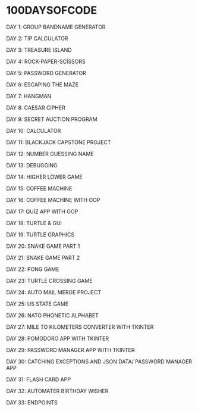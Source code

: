 # 100DAYSOFCODE

DAY 1: GROUP BANDNAME GENERATOR

DAY 2: TIP CALCULATOR

DAY 3: TREASURE ISLAND

DAY 4: ROCK-PAPER-SCİSSORS

DAY 5: PASSWORD GENERATOR

DAY 6: ESCAPING THE MAZE 

DAY 7: HANGMAN 

DAY 8: CAESAR CIPHER

DAY 9: SECRET AUCTION PROGRAM

DAY 10: CALCULATOR

DAY 11: BLACKJACK CAPSTONE PROJECT

DAY 12: NUMBER GUESSING NAME

DAY 13: DEBUGGING 

DAY 14: HIGHER LOWER GAME

DAY 15: COFFEE MACHINE

DAY 16: COFFEE MACHINE WITH OOP

DAY 17: QUİZ APP WITH OOP 

DAY 18: TURTLE & GUI

DAY 19: TURTLE GRAPHICS

DAY 20: SNAKE GAME PART 1 

DAY 21: SNAKE GAME PART 2

DAY 22: PONG GAME

DAY 23: TURTLE CROSSING GAME

DAY 24: AUTO MAIL MERGE PROJECT

DAY 25: US STATE GAME 

DAY 26: NATO PHONETIC ALPHABET

DAY 27: MILE TO KILOMETERS CONVERTER WITH TKINTER

DAY 28: POMODORO APP WITH TKINTER

DAY 29: PASSWORD MANAGER APP WITH TKINTER

DAY 30: CATCHING EXCEPTIONS AND JSON DATA/ PASSWORD MANAGER APP

DAY 31: FLASH CARD APP 

DAY 32: AUTOMATER BIRTHDAY WISHER 

DAY 33: ENDPOINTS 



